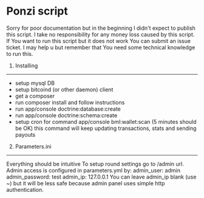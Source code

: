 Ponzi script
========================
Sorry for poor documentation but in the beginning I didn't expect to publish this script.
I take no responsibility for any money loss caused by this script.
If You want to run this script but it does not work You can submit an issue ticket.
I may help u but remember that You need some technical knowledge to run this.

1) Installing
----------------------------------
- setup mysql DB
- setup bitcoind (or other daemon) client
- get a composer
- run composer install and follow instructions
- run app/console doctrine:database:create
- run app/console doctrine:schema:create
- setup cron for command app/console bml:wallet:scan (5 minutes should be OK) this command will keep updating transactions, stats and sending payouts

2) Parameters.ini
-----------------
Everything should be intuitive
To setup round settings go to /admin url.
Admin access is configured in parameters.yml by:
admin_user: admin
admin_password: test
admin_ip: 127.0.0.1
You can leave admin_ip blank (use ~) but it will be less safe because admin panel uses simple http authentication.

